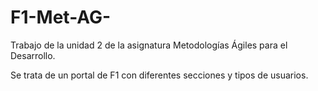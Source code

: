 # F1-Met-AG-
Trabajo de la unidad 2 de la asignatura Metodologías Ágiles para el Desarrollo.

Se trata de un portal de F1 con diferentes secciones y tipos de usuarios.
